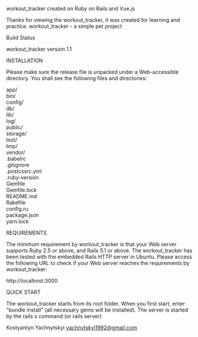 


workout_tracker created on Ruby on Rails and Vue.js

Thanks for viewing the workout_tracker, it was created for learning and practice. workout_tracker - a simple pet project

Build Status

workout_tracker version 1.1

INSTALLATION

Please make sure the release file is unpacked under a Web-accessible directory. You shall see the following files and directories:

app/  
bin/  
config/  
db/  
lib/  
log/  
public/  
storage/  
test/  
tmp/  
vendor/    
.babelrc  
.gitignore  
.postcssrc.yml  
.ruby-version  
Gemfile  
Gemfile.lock  
README.md  
Rakefile  
config.ru  
package.json  
yarn.lock

REQUIREMENTS

The minimum requirement by workout_tracker is that your Web server supports Ruby 2.5 or above, and Rails 5.1 or above. The workout_tracker has been tested with the embedded Rails HTTP server in Ubuntu. Please access the following URL to check if your Web server reaches the requirements by workout_tracker:

http://localhost:3000

QUICK START

The workout_tracker starts from its root folder. When you first start, enter "bundle install" (all necessary gems will be installed). The server is started by the rails s command (or rails server)

Kostyantyn Yachnytskyi yachnytskyi1992@gmail.com
